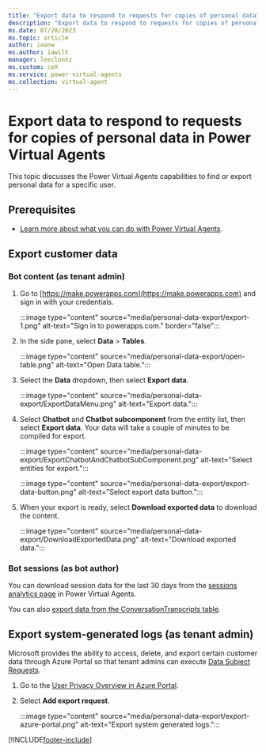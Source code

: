 ```yaml
---
title: "Export data to respond to requests for copies of personal data"
description: "Export data to respond to requests for copies of personal data in Power Virtual Agents."
ms.date: 07/28/2023
ms.topic: article
author: iaanw
ms.author: iawilt
manager: leeclontz
ms.custom: ceX
ms.service: power-virtual-agents
ms.collection: virtual-agent
---
```


# Export data to respond to requests for copies of personal data in Power Virtual Agents

This topic discusses the Power Virtual Agents capabilities to find or export personal data for a specific user.

## Prerequisites

- [Learn more about what you can do with Power Virtual Agents](fundamentals-what-is-power-virtual-agents.md).

## Export customer data

### Bot content (as tenant admin)

1. Go to [https://make.powerapps.com](https://make.powerapps.com) and sign in with your credentials.

   :::image type="content" source="media/personal-data-export/export-1.png" alt-text="Sign in to powerapps.com." border="false":::

1. In the side pane, select **Data** > **Tables**.

   :::image type="content" source="media/personal-data-export/open-table.png" alt-text="Open Data table.":::

1. Select the **Data** dropdown, then select **Export data**.

   :::image type="content" source="media/personal-data-export/ExportDataMenu.png" alt-text="Export data.":::

1. Select **Chatbot** and **Chatbot subcomponent** from the entity list, then select **Export data**. Your data will take a couple of minutes to be compiled for export.

   :::image type="content" source="media/personal-data-export/ExportChatbotAndChatbotSubComponent.png" alt-text="Select entities for export.":::

   :::image type="content" source="media/personal-data-export/export-data-button.png" alt-text="Select export data button.":::

1. When your export is ready, select **Download exported data** to download the content.

   :::image type="content" source="media/personal-data-export/DownloadExportedData.png" alt-text="Download exported data.":::

### Bot sessions (as bot author)

You can download session data for the last 30 days from the [sessions analytics page](analytics-sessions.md) in Power Virtual Agents.

You can also [export data from the ConversationTranscripts table](analytics-sessions-transcripts.md#export-conversation-transcripts).

## Export system-generated logs (as tenant admin)

Microsoft provides the ability to access, delete, and export certain customer data through Azure Portal so that tenant admins can execute [Data Subject Requests](/compliance/regulatory/gdpr-dsr-azure#introduction-to-data-subject-requests-dsrs).

1. Go to the [User Privacy Overview in Azure Portal](https://portal.azure.com/#blade/Microsoft_Azure_Policy/UserPrivacyMenuBlade/Overview).

1. Select **Add export request**.

   :::image type="content" source="media/personal-data-export/export-azure-portal.png" alt-text="Export system generated logs.":::

[!INCLUDE[footer-include](includes/footer-banner.md)]
